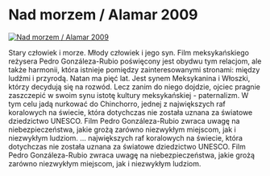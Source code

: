Nad morzem / Alamar 2009 
=============
[![Nad morzem / Alamar 2009 ](http://vidos.pl/images/player.gif)](http://vidos.pl/nad-morzem-alamar-2009)

 Stary człowiek i morze. Młody człowiek i jego syn. Film meksykańskiego reżysera Pedro Gonzáleza-Rubio poświęcony jest obydwu tym relacjom, ale także harmonii, która istnieje pomiędzy zainteresowanymi stronami: między ludźmi i przyrodą. Natan ma pięć lat. Jest synem Meksykanina i Włoszki, którzy decydują się na rozwód. Lecz zanim do niego dojdzie, ojciec pragnie zaszczepić w swoim synu istotę kultury meksykańskiej - paternalizm. W tym celu jadą nurkować do Chinchorro, jednej z największych raf koralowych na świecie, która dotychczas nie została uznana za światowe dziedzictwo UNESCO. Film Pedro Gonzáleza-Rubio zwraca uwagę na niebezpieczeństwa, jakie grożą zarówno niezwykłym miejscom, jak i niezwykłym ludziom.   ... największych raf koralowych na świecie, która dotychczas nie została uznana za światowe dziedzictwo UNESCO. Film Pedro Gonzáleza-Rubio zwraca uwagę na niebezpieczeństwa, jakie grożą zarówno niezwykłym miejscom, jak i niezwykłym ludziom.
